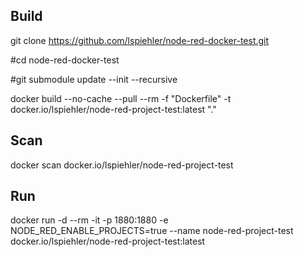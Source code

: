## Build

git clone https://github.com/lspiehler/node-red-docker-test.git

#cd node-red-docker-test

#git submodule update --init --recursive

docker build --no-cache --pull --rm -f "Dockerfile" -t docker.io/lspiehler/node-red-project-test:latest "."

## Scan

docker scan docker.io/lspiehler/node-red-project-test

## Run

docker run -d --rm -it -p 1880:1880 -e NODE_RED_ENABLE_PROJECTS=true --name node-red-project-test docker.io/lspiehler/node-red-project-test:latest